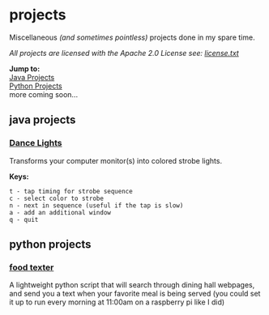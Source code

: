 # projects
Miscellaneous _(and sometimes pointless)_ projects done in my spare time. 

_All projects are licensed with the Apache 2.0 License see: [license.txt](https://github.com/davidboschwitz/projects/blob/master/license.txt)_

__Jump to:__<br>
[Java Projects](#java-projects)<br>
[Python Projects](#python-projects)<br>
more coming soon...


## java projects
### [Dance Lights](https://github.com/davidboschwitz/projects/tree/master/DanceLights)
Transforms your computer monitor(s) into colored strobe lights.

__Keys:__
```
t - tap timing for strobe sequence
c - select color to strobe 
n - next in sequence (useful if the tap is slow)
a - add an additional window
q - quit
```

## python projects
### [food texter](https://github.com/davidboschwitz/projects/tree/master/foodtexter)
A lightweight python script that will search through dining hall webpages, and send you a text when your favorite meal is being served (you could set it up to run every morning at 11:00am on a raspberry pi like I did)
